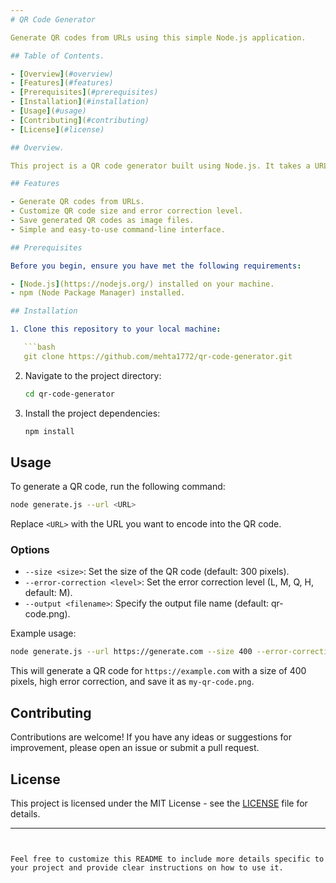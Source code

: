 ```yaml
---
# QR Code Generator

Generate QR codes from URLs using this simple Node.js application.

## Table of Contents.

- [Overview](#overview)
- [Features](#features)
- [Prerequisites](#prerequisites)
- [Installation](#installation)
- [Usage](#usage)
- [Contributing](#contributing)
- [License](#license)

## Overview.

This project is a QR code generator built using Node.js. It takes a URL input and generates a QR code image that can be easily scanned to access the provided URL. QR codes are useful for various applications, such as sharing website links, Wi-Fi credentials, and more.

## Features

- Generate QR codes from URLs.
- Customize QR code size and error correction level.
- Save generated QR codes as image files.
- Simple and easy-to-use command-line interface.

## Prerequisites

Before you begin, ensure you have met the following requirements:

- [Node.js](https://nodejs.org/) installed on your machine.
- npm (Node Package Manager) installed.

## Installation

1. Clone this repository to your local machine:

   ```bash
   git clone https://github.com/mehta1772/qr-code-generator.git
   ```

2. Navigate to the project directory:

   ```bash
   cd qr-code-generator
   ```

3. Install the project dependencies:

   ```bash
   npm install
   ```

## Usage

To generate a QR code, run the following command:

```bash
node generate.js --url <URL>
```

Replace `<URL>` with the URL you want to encode into the QR code.

### Options

- `--size <size>`: Set the size of the QR code (default: 300 pixels).
- `--error-correction <level>`: Set the error correction level (L, M, Q, H, default: M).
- `--output <filename>`: Specify the output file name (default: qr-code.png).

Example usage:

```bash
node generate.js --url https://generate.com --size 400 --error-correction H --output my-qr-code.png
```

This will generate a QR code for `https://example.com` with a size of 400 pixels, high error correction, and save it as `my-qr-code.png`.

## Contributing

Contributions are welcome! If you have any ideas or suggestions for improvement, please open an issue or submit a pull request.

## License

This project is licensed under the MIT License - see the [LICENSE](LICENSE) file for details.

---
```


Feel free to customize this README to include more details specific to your project and provide clear instructions on how to use it.
